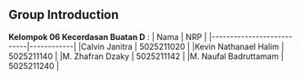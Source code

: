 ## Group Introduction

<b>Kelompok 06 Kecerdasan Buatan D</b> :
| Nama | NRP |
|---------------------------|------------|
|Calvin Janitra | 5025211020 |
|Kevin Nathanael Halim | 5025211140 |
|M. Zhafran Dzaky | 5025211142 |
|M. Naufal Badruttamam | 5025211240 |
